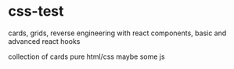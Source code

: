 # css-test

cards, grids, reverse engineering with react components, basic and advanced react hooks




collection of cards pure html/css
maybe some js
